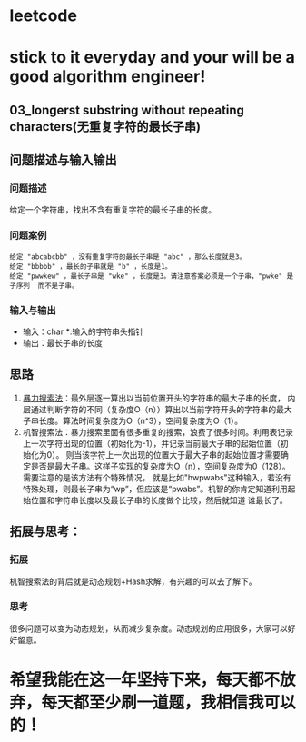 # leetcode
# stick to it everyday and your will be a good algorithm engineer!
## 03_longerst substring without repeating characters(无重复字符的最长子串)
## 问题描述与输入输出
	
### 问题描述
给定一个字符串，找出不含有重复字符的最长子串的长度。

### 问题案例
	给定 "abcabcbb" ，没有重复字符的最长子串是 "abc" ，那么长度就是3。
	给定 "bbbbb" ，最长的子串就是 "b" ，长度是1。
	给定 "pwwkew" ，最长子串是 "wke" ，长度是3。请注意答案必须是一个子串，"pwke" 是 子序列  而不是子串。
### 输入与输出

* 输入：char *:输入的字符串头指针
* 输出：最长子串的长度

## 思路			
1. [暴力搜索法](http://baijiahao.baidu.com/s?id=1596959005481205984&wfr=spider&for=pc)：最外层逐一算出以当前位置开头的字符串的最大子串的长度，
内层通过判断字符的不同（复杂度O（n））算出以当前字符开头的字符串的最大子串长度。算法时间复杂度为O（n^3），空间复杂度为O（1）。
2. 机智搜索法：暴力搜索里面有很多重复的搜索，浪费了很多时间。利用表记录上一次字符出现的位置（初始化为-1），并记录当前最大子串的起始位置（初始化为0）。
则当该字符上一次出现的位置大于最大子串的起始位置才需要确定是否是最大子串。这样子实现的复杂度为O（n），空间复杂度为0（128）。需要注意的是该方法有个特殊情况，
就是比如"hwpwabs"这种输入，若没有特殊处理，则最长子串为“wp”，但应该是“pwabs”。机智的你肯定知道利用起始位置和字符串长度以及最长子串的长度做个比较，然后就知道
谁最长了。     

## 拓展与思考：
### 拓展
机智搜索法的背后就是动态规划+Hash求解，有兴趣的可以去了解下。
### 思考
很多问题可以变为动态规划，从而减少复杂度。动态规划的应用很多，大家可以好好留意。
        
# 希望我能在这一年坚持下来，每天都不放弃，每天都至少刷一道题，我相信我可以的！
